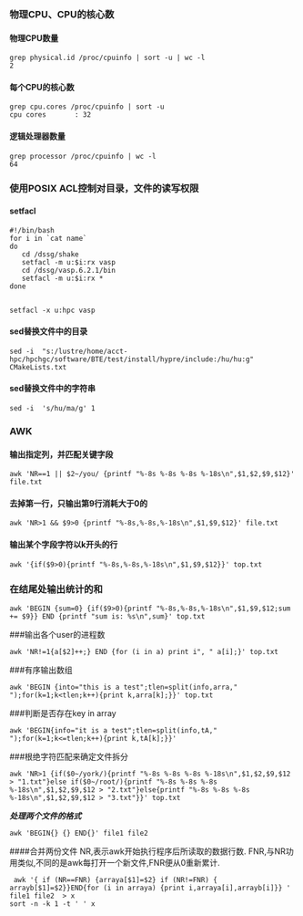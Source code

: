 

### 物理CPU、CPU的核心数

#### 物理CPU数量
```
grep physical.id /proc/cpuinfo | sort -u | wc -l
2
```
#### 每个CPU的核心数
```
grep cpu.cores /proc/cpuinfo | sort -u
cpu cores       : 32
```

#### 逻辑处理器数量
```
grep processor /proc/cpuinfo | wc -l
64
```

### 使用POSIX ACL控制对目录，文件的读写权限
#### setfacl
```
#!/bin/bash
for i in `cat name`
do
   cd /dssg/shake
   setfacl -m u:$i:rx vasp
   cd /dssg/vasp.6.2.1/bin
   setfacl -m u:$i:rx *
done


setfacl -x u:hpc vasp
```

#### sed替换文件中的目录
```
sed -i  "s:/lustre/home/acct-hpc/hpchgc/software/BTE/test/install/hypre/include:/hu/hu:g" CMakeLists.txt
```

#### sed替换文件中的字符串
```
sed -i  's/hu/ma/g' 1
```
### **AWK**

#### 输出指定列，并匹配关键字段
```
awk 'NR==1 || $2~/you/ {printf "%-8s %-8s %-8s %-18s\n",$1,$2,$9,$12}' file.txt
```
#### 去掉第一行，只输出第9行消耗大于0的
```
awk 'NR>1 && $9>0 {printf "%-8s,%-8s,%-18s\n",$1,$9,$12}' file.txt
```
#### 输出某个字段字符以k开头的行
```
awk '{if($9>0){printf "%-8s,%-8s,%-18s\n",$1,$9,$12}}' top.txt
```

### 在结尾处输出统计的和
```
awk 'BEGIN {sum=0} {if($9>0){printf "%-8s,%-8s,%-18s\n",$1,$9,$12;sum += $9}} END {printf "sum is: %s\n",sum}' top.txt
```
###输出各个user的进程数
```
awk 'NR!=1{a[$2]++;} END {for (i in a) print i", " a[i];}' top.txt
```

###有序输出数组
```
awk 'BEGIN {into="this is a test";tlen=split(info,arra," ");for(k=1;k<tlen;k++){print k,arra[k];}}' top.txt
```

###判断是否存在key in array
```
awk 'BEGIN{info="it is a test";tlen=split(info,tA," ");for(k=1;k<=tlen;k++){print k,tA[k];}}'
```

###根绝字符匹配来确定文件拆分
```
awk 'NR>1 {if($0~/york/){printf "%-8s %-8s %-8s %-18s\n",$1,$2,$9,$12 > "1.txt"}else if($0~/root/){printf "%-8s %-8s %-8s %-18s\n",$1,$2,$9,$12 > "2.txt"}else{printf "%-8s %-8s %-8s %-18s\n",$1,$2,$9,$12 > "3.txt"}}' top.txt
```

***处理两个文件的格式***
```
awk 'BEGIN{} {} END{}' file1 file2
```
####合并两份文件
NR,表示awk开始执行程序后所读取的数据行数.
FNR,与NR功用类似,不同的是awk每打开一个新文件,FNR便从0重新累计.
```
 awk '{ if (NR==FNR) {arraya[$1]=$2} if (NR!=FNR) { arrayb[$1]=$2}}END{for (i in arraya) {print i,arraya[i],arrayb[i]}} ' file1 file2  > x
sort -n -k 1 -t ' ' x
```

